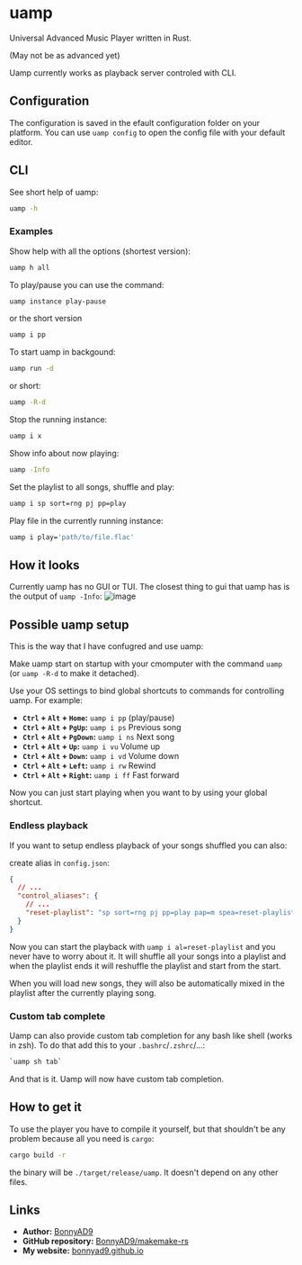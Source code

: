 # uamp
Universal Advanced Music Player written in Rust.

(May not be as advanced yet)

Uamp currently works as playback server controled with CLI.

## Configuration
The configuration is saved in the efault configuration folder on your
platform. You can use `uamp config` to open the config file with your default
editor.

## CLI
See short help of uamp:
```sh
uamp -h
```

### Examples

Show help with all the options (shortest version):
```sh
uamp h all
```

To play/pause you can use the command:
```sh
uamp instance play-pause
```
or the short version
```sh
uamp i pp
```

To start uamp in backgound:
```sh
uamp run -d
```
or short:
```sh
uamp -R-d
```

Stop the running instance:
```sh
uamp i x
```

Show info about now playing:
```sh
uamp -Info
```

Set the playlist to all songs, shuffle and play:
```sh
uamp i sp sort=rng pj pp=play
```

Play file in the currently running instance:
```sh
uamp i play='path/to/file.flac'
```

## How it looks
Currently uamp has no GUI or TUI. The closest thing to gui that uamp has is the
output of `uamp -Info`:
![image](https://github.com/user-attachments/assets/3404a1f8-7463-4823-8cbe-888fb2b383fb)

## Possible uamp setup
This is the way that I have confugred and use uamp:

Make uamp start on startup with your cmomputer with the command `uamp`
(or `uamp -R-d` to make it detached).

Use your OS settings to bind global shortcuts to commands for controlling uamp.
For example:
- **`Ctrl` + `Alt` + `Home`:** `uamp i pp` (play/pause)
- **`Ctrl` + `Alt` + `PgUp`:** `uamp i ps` Previous song
- **`Ctrl` + `Alt` + `PgDown`:** `uamp i ns` Next song
- **`Ctrl` + `Alt` + `Up`:** `uamp i vu` Volume up
- **`Ctrl` + `Alt` + `Down`:** `uamp i vd` Volume down
- **`Ctrl` + `Alt` + `Left`:** `uamp i rw` Rewind
- **`Ctrl` + `Alt` + `Right`:** `uamp i ff` Fast forward

Now you can just start playing when you want to by using your global shortcut.

### Endless playback
If you want to setup endless playback of your songs shuffled you can also:

create alias in `config.json`:
```json
{
  // ...
  "control_aliases": {
    // ...
    "reset-playlist": "sp sort=rng pj pp=play pap=m spea=reset-playlist"
  }
}
```

Now you can start the playback with `uamp i al=reset-playlist` and you never
have to worry about it. It will shuffle all your songs into a playlist and when
the playlist ends it will reshuffle the playlist and start from the start.

When you will load new songs, they will also be automatically mixed in the
playlist after the currently playing song.

### Custom tab complete
Uamp can also provide custom tab completion for any bash like shell (works in
zsh). To do that add this to your `.bashrc`/`.zshrc`/...:
```sh
`uamp sh tab`
```
And that is it. Uamp will now have custom tab completion.

## How to get it
To use the player you have to compile it yourself, but that shouldn't be any
problem because all you need is `cargo`:
```sh
cargo build -r
```
the binary will be `./target/release/uamp`. It doesn't depend on any other
files.

## Links
- **Author:** [BonnyAD9](https://github.com/BonnyAD9)
- **GitHub repository:** [BonnyAD9/makemake-rs](https://github.com/BonnyAD9/uamp)
- **My website:** [bonnyad9.github.io](https://bonnyad9.github.io/)
